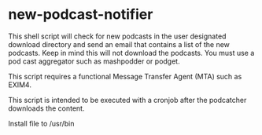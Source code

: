 new-podcast-notifier
====================

This shell script will check for new podcasts in the user designated 
download directory and send an email that contains a list of the new 
podcasts. Keep in mind this will not download the podcasts. You must 
use a pod cast aggregator such as mashpodder or podget.

This script requires a functional Message Transfer Agent (MTA) such 
as EXIM4. 

This script is intended to be executed with a cronjob after the podcatcher 
downloads the content.

Install file to /usr/bin
